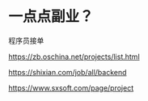 # 一点点副业？
程序员接单

https://zb.oschina.net/projects/list.html

https://shixian.com/job/all/backend

https://www.sxsoft.com/page/project
